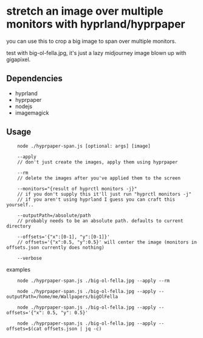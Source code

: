 # stretch an image over multiple monitors with hyprland/hyprpaper

you can use this to crop a big image to span over multiple monitors.

test with big-ol-fella.jpg, it's just a lazy midjourney image blown up with gigapixel.

## Dependencies
- hyprland
- hyprpaper
- nodejs
- imagemagick

## Usage
```
    node ./hyprpaper-span.js [optional: args] [image]

    --apply
    // don't just create the images, apply them using hyprpaper

    --rm
    // delete the images after you've applied them to the screen

    --monitors="{result of hyprctl monitors -j}"
    // if you don't supply this it'll just run "hyprctl monitors -j"
    // if you aren't using hyprland I guess you can craft this yourself..

    --outputPath=/absolute/path
    // probably needs to be an absolute path. defaults to current directory

    --offsets='{"x":[0-1], "y":[0-1]}'
    // offsets='{"x":0.5, "y":0.5}' will center the image (monitors in offsets.json currently does nothing)

    --verbose
```

examples

```
    node ./hyprpaper-span.js ./big-ol-fella.jpg --apply --rm
    
    node ./hyprpaper-span.js ./big-ol-fella.jpg --apply --outputPath=/home/me/Wallpapers/bigOlFella

    node ./hyprpaper-span.js ./big-ol-fella.jpg --apply --offsets='{"x": 0.5, "y": 0.5}'

    node ./hyprpaper-span.js ./big-ol-fella.jpg --apply --offsets=$(cat offsets.json | jq -c)
```